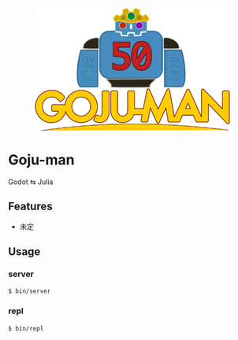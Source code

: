 <p align="center">
  <img src="assets/images/icon_with_logo.png" alt="logo" width="400px">
</p>

# Goju-man

Godot ⇆ Julia


## Features
* 未定


## Usage

### server
```
$ bin/server
```

### repl
```
$ bin/repl
```
